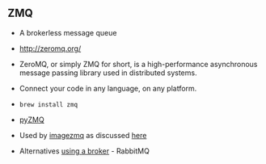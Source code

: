 ## ZMQ
* A brokerless message queue
* http://zeromq.org/
* ZeroMQ, or simply ZMQ for short, is a high-performance asynchronous message passing library used in distributed systems.
* Connect your code in any language, on any platform.
* `brew install zmq`
* [pyZMQ](https://pyzmq.readthedocs.io/en/latest/index.html)
* Used by [imagezmq](https://github.com/jeffbass/imagezmq) as discussed [here](https://www.pyimagesearch.com/2019/04/15/live-video-streaming-over-network-with-opencv-and-imagezmq/)

* Alternatives [using a broker](http://dreat.info/2017/03/31/rabbitmq-vs-zeromq/) - RabbitMQ
